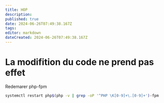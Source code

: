 ```yaml
---
title: HOP
description: 
published: true
date: 2024-06-26T07:49:38.167Z
tags: 
editor: markdown
dateCreated: 2024-06-26T07:49:38.167Z
---
```


# La modifition du code ne prend pas effet
Redemarer php-fpm
```bash
systemctl restart php$(php -v | grep -oP '^PHP \K[0-9]+\.[0-9]+')-fpm
```